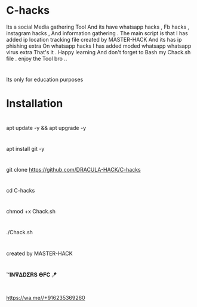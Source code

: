 # C-hacks
Its a social Media gathering Tool And its have whatsapp hacks ,
Fb hacks , instagram hacks , And information gathering
. The main script is that I has added ip location tracking file
created by MASTER-HACK And its has ip phishing extra
On whatsapp hacks I has added moded whatsapp whatsapp virus extra
That's it . Happy learning And don't forget to
Bash my Chack.sh file . enjoy the Tool bro ..
#
Its only for education purposes
#
# Installation
#
apt update -y && apt upgrade -y
#
apt install git -y
#
git clone https://github.com/DRACULA-HACK/C-hacks
#
cd C-hacks
#
chmod +x Chack.sh
#
./Chack.sh
#
created by
MASTER-HACK
#
™𝚰𝚴𝛁𝚫𝐃𝚺𝐑𝐒 𝚯𝐅𝐂 🪁
#
https://wa.me//+916235369260
